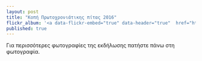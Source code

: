 ```yaml
---
layout: post
title: "Κοπή Πρωτοχρονιάτικης πίτας 2016"
flickr_album: '<a data-flickr-embed="true" data-header="true"  href="https://www.flickr.com/photos/134649511@N07/albums/72157661991818044" title="Κοπή Πρωτοχρονιάτικης πίτας 2016"><img src="https://farm2.staticflickr.com/1461/24421985949_2760593f8a_z.jpg" width="640" height="480" alt="Κοπή Πρωτοχρονιάτικης πίτας 2016"></a><script async src="//embedr.flickr.com/assets/client-code.js" charset="utf-8"></script>'
published: true
---
```














Για περισσότερες φωτογραφίες της εκδήλωσης πατήστε πάνω στη φωτογραφία.
